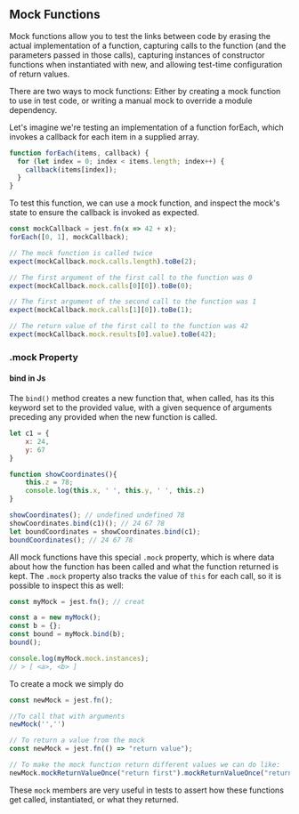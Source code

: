 ## Mock Functions

Mock functions allow you to test the links between code by erasing the actual implementation of a function, capturing calls to the function (and the parameters passed in those calls), capturing instances of constructor functions when instantiated with new, and allowing test-time configuration of return values.

There are two ways to mock functions: Either by creating a mock function to use in test code, or writing a manual mock to override a module dependency.

Let's imagine we're testing an implementation of a function forEach, which invokes a callback for each item in a supplied array.
```js
function forEach(items, callback) {
  for (let index = 0; index < items.length; index++) {
    callback(items[index]);
  }
}
```
To test this function, we can use a mock function, and inspect the mock's state to ensure the callback is invoked as expected.
```js
const mockCallback = jest.fn(x => 42 + x);
forEach([0, 1], mockCallback);

// The mock function is called twice
expect(mockCallback.mock.calls.length).toBe(2);

// The first argument of the first call to the function was 0
expect(mockCallback.mock.calls[0][0]).toBe(0);

// The first argument of the second call to the function was 1
expect(mockCallback.mock.calls[1][0]).toBe(1);

// The return value of the first call to the function was 42
expect(mockCallback.mock.results[0].value).toBe(42);
```

### .mock Property 

#### bind in Js
The ``bind()`` method creates a new function that, when called, has its this keyword set to the provided value, with a given sequence of arguments preceding any provided when the new function is called.
```js
let c1 = {
    x: 24,
    y: 67
}

function showCoordinates(){
    this.z = 78;
    console.log(this.x, ' ', this.y, ' ', this.z)
}

showCoordinates(); // undefined undefined 78
showCoordinates.bind(c1)(); // 24 67 78 
let boundCoordinates = showCoordinates.bind(c1);
boundCoordinates(); // 24 67 78
```

All mock functions have this special ``.mock`` property, which is where data about how the function has been called and what the function returned is kept. The ``.mock`` property also tracks the value of ``this`` for each call, so it is possible to inspect this as well:
```js
const myMock = jest.fn(); // creat

const a = new myMock();
const b = {};
const bound = myMock.bind(b);
bound();

console.log(myMock.mock.instances);
// > [ <a>, <b> ]
```

To create a mock we simply do 
```js
const newMock = jest.fn();

//To call that with arguments
newMock('','')

// To return a value from the mock
const newMock = jest.fn(() => "return value");

// To make the mock function return different values we can do like: 
newMock.mockReturnValueOnce("return first").mockReturnValueOnce("return second")
```

These ``mock`` members are very useful in tests to assert how these functions get called, instantiated, or what they returned. 